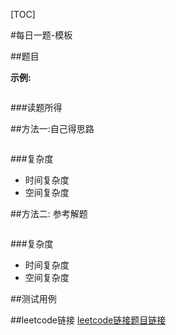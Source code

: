 [TOC]

#每日一题-模板

##题目

**示例:**
```java

```
###读题所得

##方法一:自己得思路
```swift

```
###复杂度
* 时间复杂度
* 空间复杂度

##方法二: 参考解题
```java

```
###复杂度
* 时间复杂度
* 空间复杂度

##测试用例

##leetcode链接
[leetcode链接题目链接](https://leetcode-cn.com/problems//)